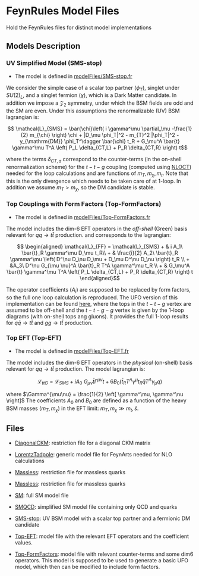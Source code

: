 # FeynRules Model Files

Hold the FeynRules files for distinct model implementations


## Models Description

### UV Simplified Model (SMS-stop)

 * The model is defined in [modelFiles/SMS-stop.fr](./modelFiles/SMS-stop.fr)

We consider the simple case of a scalar top partner ($\phi_T$), singlet under $SU(2)_L$, and a singlet fermion ($\chi$),
which is a Dark Matter candidate. In addition we impose a $\mathcal{Z}_2$ symmetry, under which the BSM fields are odd and the SM are even. Under this assumptions the renormalizable (UV) BSM lagrangian is:

```math
    \mathcal{L}_{SMS} = \bar{\chi}\left( i \gamma^\mu \partial_\mu -\frac{1}{2} m_{\chi} \right) \chi + |D_\mu \phi_T|^2 - m_{T}^2 |\phi_T|^2 - y_{\mathrm{DM}} \phi_T^\dagger \bar{\chi} t_R + G_\mu^A \bar{t} \gamma^\mu T^A \left( P_L \delta_{CT,L} + P_R \delta_{CT,R} \right) t
```

where the terms $\delta_{CT,a}$ correspond to the counter-terms (in the on-shell renormalization scheme) for the $t-t-g$ coupling (computed using [NLOCT](https://arxiv.org/abs/1406.3030)) needed for the loop calculations and are functions of $m_T,m_{\chi},m_t$. Note that this is the only divergence which needs to be taken care of at 1-loop.
In addition we assume $m_T > m_{\chi}$, so the DM candidate is stable.

### Top Couplings with Form Factors (Top-FormFactors)

 * The model is defined in [modelFiles/Top-FormFactors.fr](./modelFiles/Top-FormFactors.fr)


The model includes the dim-6 EFT operators in the *off-shell* (Green) basis relevant for $q q \to t \bar{t}$ production.  and corresponds to the lagrangian:

```math
    \begin{aligned}
      \mathcal{L}_{FF} = \mathcal{L}_{SMS} + & i A_1\ \bar{t}_R \gamma^\mu D_\mu t_R\\
     + & \frac{i}{2} A_2\ \bar{t}_R \gamma^\mu \left( D^\nu D_\nu D_\mu + D_\mu D^\nu D_\nu \right)  t_R \\
     + &A_3\ D^\nu G_{\mu \nu}^A \bar{t}_R T^A \gamma^\mu t_R \\
     + & G_\mu^A \bar{t} \gamma^\mu T^A \left( P_L \delta_{CT,L} + P_R \delta_{CT,R} \right) t
    \end{aligned}
```

The operator coefficients ($A_i$) are supposed to be replaced by form factors, so the full one loop calculation is reproduced.
The UFO version of this implementation can be found [here](./Models/Top-FormFactors-UFO/lorentz_oneloop.py), where the tops in the $t-t-g$ vertex are assumed to be off-shell and the $t-t-g-g$ vertex is given by the 1-loop diagrams (with on-shell tops ang gluons). It provides the full 1-loop results for $q \bar{q} \to t \bar{t}$ and  $g g \to t \bar{t}$ production.


### Top EFT (Top-EFT)

 * The model is defined in [modelFiles/Top-EFT.fr](./modelFiles/Top-EFT.fr)

The model includes the dim-6 EFT operators in the *physical* (on-shell) basis relevant for $q q \to t \bar{t}$ production. The model lagrangian is:

```math
    \mathcal{L}_{ttG} = \mathcal{L}_{SMS} + i A_0\ G_{\mu\nu} \bar{t} \Gamma^{\mu\nu} t + 6 B_0 \left( \bar{t}_R T^A \gamma^\mu t_R \bar{q} T^A \gamma_\mu q \right)
```

where $\Gamma^{\mu\nu} = \frac{1}{2} \left[ \gamma^\mu, \gamma^\nu \right]$ The coefficients $A_0$ and $B_0$ are defined as a function of the heavy BSM masses ($m_T,m_{\chi}$) in the EFT limit: $m_T,m_{\chi} \gg m_t,\hat{s}$.

## Files

* [DiagonalCKM](./DiagonalCKM.rst): restriction file for a diagonal CKM matrix

* [LorentzTadpole](./LorentzTadpole.gen): generic model file for FeynArts needed for NLO calculations

* [Massless](./Massless.rst): restriction file for massless quarks

* [Massless](./Massless.rst): restriction file for massless quarks

* [SM](./SM.fr): full SM model file

* [SMQCD](./SMQCD.fr): simplified SM model file containing only QCD and quarks

* [SMS-stop](./SMS-stop.fr): UV BSM model with a scalar top partner and a fermionic DM candidate

* [Top-EFT](./Top-EFT.fr): model file with the relevant EFT operators and the coefficient values.

* [Top-FormFactors](./Top-EFT.fr): model file with relevant counter-terms and some dim6 operators. This model is supposed to be used to generate a basic UFO model, which then can be modified to include form factors.


